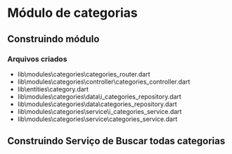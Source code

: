 # Módulo de categorias

## Construindo módulo

### Arquivos criados

- lib\modules\categories\categories_router.dart
- lib\modules\categories\controller\categories_controller.dart
- lib\entities\category.dart
- lib\modules\categories\data\i_categories_repository.dart
- lib\modules\categories\data\categories_repository.dart
- lib\modules\categories\service\i_categories_service.dart
- lib\modules\categories\service\categories_service.dart

## Construindo Serviço de Buscar todas categorias
